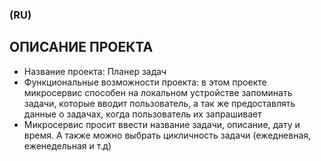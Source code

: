 ### (RU)
## ОПИСАНИЕ ПРОЕКТА
* Название проекта: Планер задач
* Функциональные возможности проекта: в этом проекте микросервис способен на локальном устройстве запоминать задачи, которые вводит пользователь, а так же предоставлять данные о задачах, когда пользователь их запрашивает
* Микросервис просит ввести название задачи, описание, дату и время. А также можно выбрать цикличность задачи (ежедневная, еженедельная и т.д)
